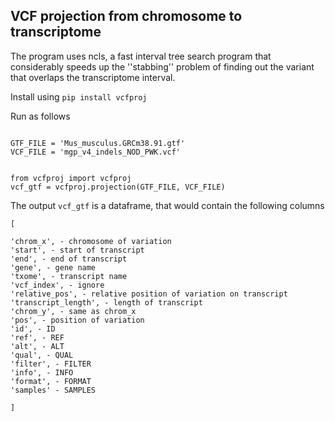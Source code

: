 ## VCF projection from chromosome to transcriptome

The program uses ncls, a fast interval tree search program 
that considerably speeds up the ''stabbing'' problem of 
finding out the variant that overlaps the transcriptome interval. 

Install using 
`pip install vcfproj`

Run as follows

```

GTF_FILE = 'Mus_musculus.GRCm38.91.gtf'
VCF_FILE = 'mgp_v4_indels_NOD_PWK.vcf'


from vcfproj import vcfproj
vcf_gtf = vcfproj.projection(GTF_FILE, VCF_FILE)

```

The output `vcf_gtf` is a dataframe, that would contain the following columns 
```
[

'chrom_x', - chromosome of variation 
'start', - start of transcript
'end', - end of transcript
'gene', - gene name
'txome', - transcript name
'vcf_index', - ignore
'relative_pos', - relative position of variation on transcript
'transcript_length', - length of transcript
'chrom_y', - same as chrom_x
'pos', - position of variation
'id', - ID
'ref', - REF
'alt', - ALT
'qual', - QUAL
'filter', - FILTER
'info', - INFO
'format', - FORMAT
'samples' - SAMPLES 

]
```
